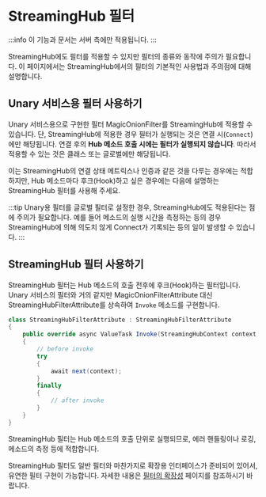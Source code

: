 # StreamingHub 필터

:::info
이 기능과 문서는 서버 측에만 적용됩니다.
:::

StreamingHub에도 필터를 적용할 수 있지만 필터의 종류와 동작에 주의가 필요합니다. 이 페이지에서는 StreamingHub에서의 필터의 기본적인 사용법과 주의점에 대해 설명합니다.

## Unary 서비스용 필터 사용하기
Unary 서비스용으로 구현한 필터 MagicOnionFilter를 StreamingHub에 적용할 수 있습니다. 단, StreamingHub에 적용한 경우 필터가 실행되는 것은 연결 시(`Connect`)에만 해당됩니다. 연결 후의 **Hub 메소드 호출 시에는 필터가 실행되지 않습니다**. 따라서 적용할 수 있는 것은 클래스 또는 글로벌에만 해당됩니다.

이는 StreamingHub의 연결 상태 메트릭스나 인증과 같은 것을 다루는 경우에는 적합하지만, Hub 메소드마다 후크(Hook)하고 싶은 경우에는 다음에 설명하는 StreamingHub 필터를 사용해 주세요.

:::tip
Unary용 필터를 글로벌 필터로 설정한 경우, StreamingHub에도 적용된다는 점에 주의가 필요합니다. 예를 들어 메소드의 실행 시간을 측정하는 등의 경우 StreamingHub에 의해 의도치 않게 Connect가 기록되는 등의 일이 발생할 수 있습니다.
:::

## StreamingHub 필터 사용하기
StreamingHub 필터는 Hub 메소드의 호출 전후에 후크(Hook)하는 필터입니다. Unary 서비스의 필터와 거의 같지만 MagicOnionFilterAttribute 대신 StreamingHubFilterAttribute를 상속하여 `Invoke` 메소드를 구현합니다.

```csharp
class StreamingHubFilterAttribute : StreamingHubFilterAttribute
{
    public override async ValueTask Invoke(StreamingHubContext context, Func<StreamingHubContext, ValueTask> next)
    {
        // before invoke
        try
        {
            await next(context);
        }
        finally
        {
            // after invoke
        }
    }
}
```

StreamingHub 필터는 Hub 메소드의 호출 단위로 실행되므로, 에러 핸들링이나 로깅, 메소드의 측정 등에 적합합니다.

StreamingHub 필터도 일반 필터와 마찬가지로 확장용 인터페이스가 준비되어 있어서, 유연한 필터 구현이 가능합니다. 자세한 내용은 [필터의 확장성](/filter/extensibility) 페이지를 참조하시기 바랍니다.
